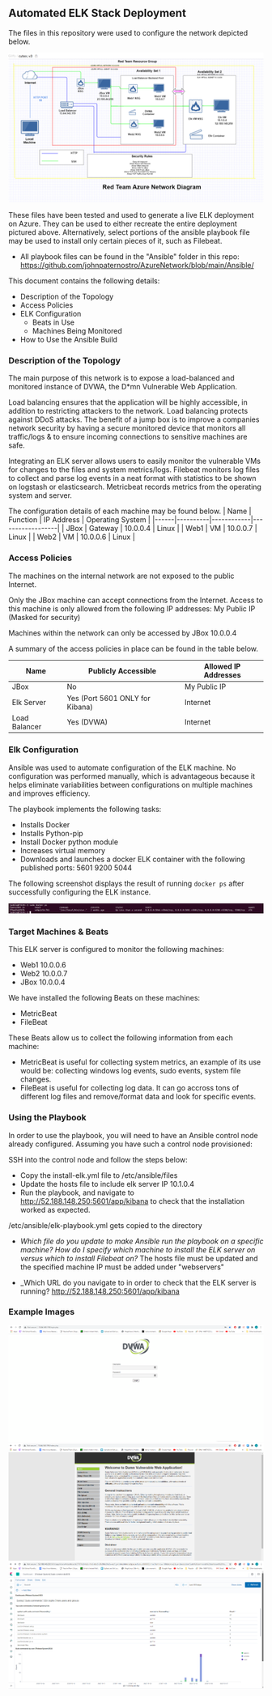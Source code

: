 ## Automated ELK Stack Deployment

The files in this repository were used to configure the network depicted below.

![image](Diagrams/diagram.png)

These files have been tested and used to generate a live ELK deployment on Azure. They can be used to either recreate the entire deployment pictured above. Alternatively, select portions of the ansible playbook file may be used to install only certain pieces of it, such as Filebeat.

  - All playbook files can be found in the "Ansible" folder in this repo: https://github.com/johnpaternostro/AzureNetwork/blob/main/Ansible/

This document contains the following details:
- Description of the Topology
- Access Policies
- ELK Configuration
  - Beats in Use
  - Machines Being Monitored
- How to Use the Ansible Build


### Description of the Topology

The main purpose of this network is to expose a load-balanced and monitored instance of DVWA, the D*mn Vulnerable Web Application.

Load balancing ensures that the application will be highly accessible, in addition to restricting attackers to the network.
Load balancing protects against DDoS attacks. The benefit of a jump box is to improve a companies network security by having a secure monitored device that monitors all traffic/logs & to ensure incoming connections to sensitive machines are safe. 

Integrating an ELK server allows users to easily monitor the vulnerable VMs for changes to the files and system metrics/logs.
Filebeat monitors log files to collect and parse log events in a neat format with statistics to be shown on logstash or elasticsearch.
Metricbeat records metrics from the operating system and server.

The configuration details of each machine may be found below.
| Name | Function | IP Address | Operating System |
|------|----------|------------|------------------|
| JBox | Gateway  | 10.0.0.4   | Linux            |
| Web1 | VM       | 10.0.0.7   | Linux            |
| Web2 | VM       | 10.0.0.6   | Linux            |

### Access Policies

The machines on the internal network are not exposed to the public Internet. 

Only the JBox machine can accept connections from the Internet. Access to this machine is only allowed from the following IP addresses:
My Public IP (Masked for security)

Machines within the network can only be accessed by JBox 10.0.0.4

A summary of the access policies in place can be found in the table below.

| Name          | Publicly Accessible             | Allowed IP Addresses |
|---------------|---------------------------------|----------------------|
| JBox          | No                              | My Public IP         |
| Elk Server    | Yes (Port 5601 ONLY for Kibana) | Internet             |
| Load Balancer | Yes (DVWA)                      | Internet             |

### Elk Configuration

Ansible was used to automate configuration of the ELK machine. No configuration was performed manually, which is advantageous because it helps eliminate variabilities between configurations on multiple machines and improves efficiency.

The playbook implements the following tasks:
- Installs Docker
- Installs Python-pip
- Install Docker python module
- Increases virtual memory
- Downloads and launches a docker ELK container with the following published ports: 5601 9200 5044

The following screenshot displays the result of running `docker ps` after successfully configuring the ELK instance.

![image](Images/dockerps.png)

### Target Machines & Beats
This ELK server is configured to monitor the following machines:
- Web1 10.0.0.6
- Web2 10.0.0.7
- JBox 10.0.0.4

We have installed the following Beats on these machines:
- MetricBeat
- FileBeat

These Beats allow us to collect the following information from each machine:
- MetricBeat is useful for collecting system metrics, an example of its use would be: collecting windows log events, sudo events, system file changes.
- FileBeat is useful for collecting log data. It can go accross tons of different log files and remove/format data and look for specific events.

### Using the Playbook
In order to use the playbook, you will need to have an Ansible control node already configured. Assuming you have such a control node provisioned: 

SSH into the control node and follow the steps below:
- Copy the install-elk.yml file to /etc/ansible/files
- Update the hosts file to include elk server IP 10.1.0.4
- Run the playbook, and navigate to http://52.188.148.250:5601/app/kibana to check that the installation worked as expected.

/etc/ansible/elk-playbook.yml gets copied to the directory

- _Which file do you update to make Ansible run the playbook on a specific machine? How do I specify which machine to install the ELK server on versus which to install Filebeat on?_
The hosts file must be updated and the specified machine IP must be added under "webservers"

- _Which URL do you navigate to in order to check that the ELK server is running?
http://52.188.148.250:5601/app/kibana

### Example Images
![image](Images/dvwa1.png)
![image](Images/dvwa2.png)
![image](Images/kibana.png)
